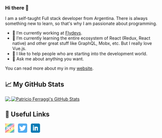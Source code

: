 ### Hi there 👋

I am a self-taught Full stack developer from Argentina. There is always something new to learn, so that's why I am passionate about programming.

- 🔭 I’m currently working at [Flydevs](https://www.flydevs.com/).
- 🌱 I’m currently learning the entire ecosystem of React (Redux, React native) and other great stuff like GraphQL, Mobx, etc. But I really love Vue.js.
- 👯 I like to help people who are starting into the development world.
- 💬 Ask me about anything you want.

You can read more about my in my [website](https://lucaspulliese.com/).


## &#x1f4c8; My GitHub Stats

<a href="https://github.com/lucaspulliese/lucaspulliese">
  <img align="center" src="https://github-readme-stats.vercel.app/api/top-langs/?username=lucaspulliese&hide=java,html" />
</a>

<a href="https://github.com/lucaspulliese/lucaspulliese">
  <img align="center" src="https://github-readme-stats.vercel.app/api?username=lucaspulliese&show_icons=true&line_height=27&count_private=true" alt="Patricio Ferraggi's GitHub Stats" />
</a>

## 📇 Useful Links

<p align='left'>
<a href="https://lucaspulliese.com"><img height="30" src="https://github.com/Raagh/Raagh/raw/master/dev.png?raw=true"></a>&nbsp;&nbsp;
<a href="https://twitter.com/lucaspulliese"><img height="30" src="https://github.com/Raagh/Raagh/raw/master/twitter.png?raw=true"></a>&nbsp;&nbsp;
<a href="https://www.linkedin.com/in/lucas-manuel-pulliese-3ba6b8139/"><img height="30" src="https://github.com/Raagh/Raagh/raw/master/linkedin.png?raw=true"></a>&nbsp;&nbsp;
</p>

